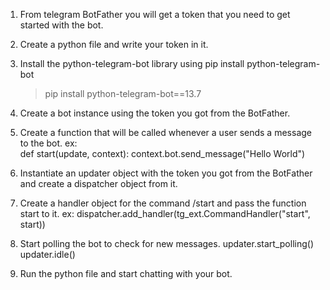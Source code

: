 1. From telegram BotFather you will get a token that you need to get started with the bot. 
2. Create a python file and write your token in it. 
3. Install the python-telegram-bot library using pip install python-telegram-bot  
   > pip install python-telegram-bot==13.7
4. Create a bot instance using the token you got from the BotFather.
5. Create a function that will be called whenever a user sends a message to the bot.
   ex:  
    def start(update, context):
        context.bot.send_message("Hello World")

6. Instantiate an updater object with the token you got from the BotFather and create a dispatcher object from it.
7. Create a handler object for the command /start and pass the function start to it.
   ex: 
    dispatcher.add_handler(tg_ext.CommandHandler("start", start))
8. Start polling the bot to check for new messages.
    updater.start_polling()
    updater.idle()
9.  Run the python file and start chatting with your bot.

<!-- in render you need to use ***streamlit run main.py*** -->